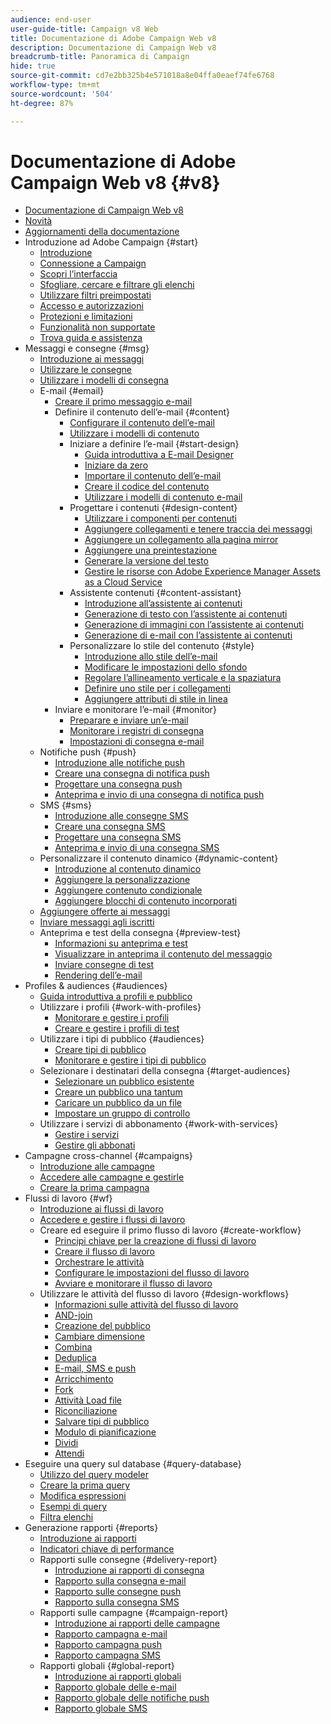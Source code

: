 ```yaml
---
audience: end-user
user-guide-title: Campaign v8 Web
title: Documentazione di Adobe Campaign Web v8
description: Documentazione di Campaign Web v8
breadcrumb-title: Panoramica di Campaign
hide: true
source-git-commit: cd7e2bb325b4e571018a8e04ffa0eaef74fe6768
workflow-type: tm+mt
source-wordcount: '504'
ht-degree: 87%

---
```



# Documentazione di Adobe Campaign Web v8 {#v8}

+ [Documentazione di Campaign Web v8](campaign-web-home.md)
+ [Novità](rn/whats-new.md)
+ [Aggiornamenti della documentazione](rn/documentation-updates.md)
+ Introduzione ad Adobe Campaign {#start}
   + [Introduzione](get-started/get-started.md)
   + [Connessione a Campaign](get-started/connect-to-campaign.md)
   + [Scopri l’interfaccia](get-started/user-interface.md)
   + [Sfogliare, cercare e filtrare gli elenchi](get-started/list-filters.md)
   + [Utilizzare filtri preimpostati](get-started/predefined-filters.md)
   + [Accesso e autorizzazioni](get-started/permissions.md)
   + [Protezioni e limitazioni](get-started/guardrails.md)
   + [Funzionalità non supportate](get-started/unsupported.md)
   + [Trova guida e assistenza](get-started/using-ai.md)
+ Messaggi e consegne {#msg}
   + [Introduzione ai messaggi](msg/gs-messages.md)
   + [Utilizzare le consegne](msg/gs-deliveries.md)
   + [Utilizzare i modelli di consegna](msg/delivery-template.md)
   + E-mail {#email}
      + [Creare il primo messaggio e-mail](email/create-email.md)
      + Definire il contenuto dell’e-mail {#content}
         + [Configurare il contenuto dell’e-mail](email/edit-content.md)
         + [Utilizzare i modelli di contenuto](email/create-email-templates.md)
         + Iniziare a definire l’e-mail {#start-design}
            + [Guida introduttiva a E-mail Designer](email/get-started-email-designer.md)
            + [Iniziare da zero](email/create-email-content.md)
            + [Importare il contenuto dell’e-mail](email/existing-content.md)
            + [Creare il codice del contenuto](email/code-content.md)
            + [Utilizzare i modelli di contenuto e-mail](email/use-email-templates.md)
         + Progettare i contenuti {#design-content}
            + [Utilizzare i componenti per contenuti](email/content-components.md)
            + [Aggiungere collegamenti e tenere traccia dei messaggi](email/message-tracking.md)
            + [Aggiungere un collegamento alla pagina mirror](email/mirror-page.md)
            + [Aggiungere una preintestazione](email/preheader.md)
            + [Generare la versione del testo](email/text-version-email.md)
            + [Gestire le risorse con Adobe Experience Manager Assets as a Cloud Service](email/aem-assets.md)
         + Assistente contenuti {#content-assistant}
            + [Introduzione all’assistente ai contenuti](email/generative-gs.md)
            + [Generazione di testo con l’assistente ai contenuti](email/generative-content.md)
            + [Generazione di immagini con l’assistente ai contenuti](email/generative-image.md)
            + [Generazione di e-mail con l’assistente ai contenuti](email/generative-email.md)
         + Personalizzare lo stile del contenuto {#style}
            + [Introduzione allo stile dell’e-mail](email/get-started-email-style.md)
            + [Modificare le impostazioni dello sfondo](email/backgrounds.md)
            + [Regolare l’allineamento verticale e la spaziatura](email/alignment-and-padding.md)
            + [Definire uno stile per i collegamenti](email/styling-links.md)
            + [Aggiungere attributi di stile in linea](email/inline-styling.md)
      + Inviare e monitorare l’e-mail {#monitor}
         + [Preparare e inviare un’e-mail](monitor/prepare-send.md)
         + [Monitorare i registri di consegna](monitor/delivery-logs.md)
         + [Impostazioni di consegna e-mail](advanced-settings/delivery-settings.md)
   + Notifiche push {#push}
      + [Introduzione alle notifiche push](push/gs-push.md)
      + [Creare una consegna di notifica push](push/create-push.md)
      + [Progettare una consegna push](push/content-push.md)
      + [Anteprima e invio di una consegna di notifica push](push/send-push.md)
   + SMS {#sms}
      + [Introduzione alle consegne SMS](sms/gs-sms.md)
      + [Creare una consegna SMS](sms/create-sms.md)
      + [Progettare una consegna SMS](sms/content-sms.md)
      + [Anteprima e invio di una consegna SMS](sms/send-sms.md)
   + Personalizzare il contenuto dinamico {#dynamic-content}
      + [Introduzione al contenuto dinamico](personalization/gs-personalization.md)
      + [Aggiungere la personalizzazione](personalization/personalize.md)
      + [Aggiungere contenuto condizionale](personalization/conditions.md)
      + [Aggiungere blocchi di contenuto incorporati](personalization/content-blocks.md)
   + [Aggiungere offerte ai messaggi](msg/offers.md)
   + [Inviare messaggi agli iscritti](msg/send-to-subscribers.md)
   + Anteprima e test della consegna {#preview-test}
      + [Informazioni su anteprima e test](preview-test/preview-test.md)
      + [Visualizzare in anteprima il contenuto del messaggio](preview-test/preview-content.md)
      + [Inviare consegne di test](preview-test/test-deliveries.md)
      + [Rendering dell’e-mail](preview-test/email-rendering.md)
+ Profiles &amp; audiences {#audiences}
   + [Guida introduttiva a profili e pubblico](audience/gs-audiences-recipients.md)
   + Utilizzare i profili {#work-with-profiles}
      + [Monitorare e gestire i profili](audience/about-recipients.md)
      + [Creare e gestire i profili di test](audience/test-profiles.md)
   + Utilizzare i tipi di pubblico {#audiences}
      + [Creare tipi di pubblico](audience/create-audience.md)
      + [Monitorare e gestire i tipi di pubblico](audience/manage-audience.md)
   + Selezionare i destinatari della consegna {#target-audiences}
      + [Selezionare un pubblico esistente](audience/add-audience.md)
      + [Creare un pubblico una tantum](audience/one-time-audience.md)
      + [Caricare un pubblico da un file](audience/file-audience.md)
      + [Impostare un gruppo di controllo](audience/control-group.md)
   + Utilizzare i servizi di abbonamento {#work-with-services}
      + [Gestire i servizi](audience/manage-services.md)
      + [Gestire gli abbonati](audience/manage-subscribers.md)
+ Campagne cross-channel {#campaigns}
   + [Introduzione alle campagne](campaigns/gs-campaigns.md)
   + [Accedere alle campagne e gestirle](campaigns/manage-campaigns.md)
   + [Creare la prima campagna](campaigns/create-campaigns.md)
+ Flussi di lavoro {#wf}
   + [Introduzione ai flussi di lavoro](workflows/gs-workflows.md)
   + [Accedere e gestire i flussi di lavoro](workflows/access-monitor.md)
   + Creare ed eseguire il primo flusso di lavoro {#create-workflow}
      + [Principi chiave per la creazione di flussi di lavoro](workflows/gs-workflow-creation.md)
      + [Creare il flusso di lavoro](workflows/create-workflow.md)
      + [Orchestrare le attività](workflows/orchestrate-activities.md)
      + [Configurare le impostazioni del flusso di lavoro](workflows/workflow-settings.md)
      + [Avviare e monitorare il flusso di lavoro](workflows/start-monitor-workflows.md)
   + Utilizzare le attività del flusso di lavoro {#design-workflows}
      + [Informazioni sulle attività del flusso di lavoro](workflows/activities/about-activities.md)
      + [AND-join](workflows/activities/and-join.md)
      + [Creazione del pubblico](workflows/activities/build-audience.md)
      + [Cambiare dimensione](workflows/activities/change-dimension.md)
      + [Combina](workflows/activities/combine.md)
      + [Deduplica](workflows/activities/deduplication.md)
      + [E-mail, SMS e push](workflows/activities/channels.md)
      + [Arricchimento](workflows/activities/enrichment.md)
      + [Fork](workflows/activities/fork.md)
      + [Attività Load file](workflows/activities/load-file.md)
      + [Riconciliazione](workflows/activities/reconciliation.md)
      + [Salvare tipi di pubblico](workflows/activities/save-audience.md)
      + [Modulo di pianificazione](workflows/activities/scheduler.md)
      + [Dividi](workflows/activities/split.md)
      + [Attendi](workflows/activities/wait.md)
+ Eseguire una query sul database {#query-database}
   + [Utilizzo del query modeler](query/query-modeler-overview.md)
   + [Creare la prima query](query/build-query.md)
   + [Modifica espressioni](query/expression-editor.md)
   + [Esempi di query](query/query-samples.md)
   + [Filtra elenchi](query/filter.md)
+ Generazione rapporti {#reports}
   + [Introduzione ai rapporti](reporting/gs-reports.md)
   + [Indicatori chiave di performance](reporting/kpis.md)
   + Rapporti sulle consegne {#delivery-report}
      + [Introduzione ai rapporti di consegna](reporting/delivery-reports.md)
      + [Rapporto sulla consegna e-mail](reporting/email-report.md)
      + [Rapporto sulle consegne push](reporting/push-report.md)
      + [Rapporto sulla consegna SMS](reporting/sms-report.md)
   + Rapporti sulle campagne {#campaign-report}
      + [Introduzione ai rapporti delle campagne](reporting/campaign-reports.md)
      + [Rapporto campagna e-mail](reporting/campaign-reports-email.md)
      + [Rapporto campagna push](reporting/campaign-reports-push.md)
      + [Rapporto campagna SMS](reporting/campaign-reports-sms.md)
   + Rapporti globali {#global-report}
      + [Introduzione ai rapporti globali](reporting/global-reports.md)
      + [Rapporto globale delle e-mail](reporting/global-report-email.md)
      + [Rapporto globale delle notifiche push](reporting/global-report-push.md)
      + [Rapporto globale SMS](reporting/global-report-sms.md)
